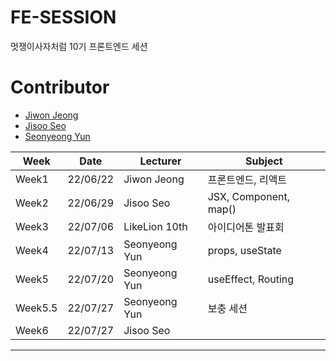 # FE-SESSION
멋쟁이사자처럼 10기 프론트엔드 세션
# Contributor
- [Jiwon Jeong](https://github.com/Jiwon-Jeong99)
- [Jisoo Seo](https://github.com/seojisoosoo)
- [Seonyeong Yun](https://github.com/yunseonyeong)


| Week  | Date     | Lecturer      | Subject      |
|-------|----------|---------------|--------------|
| Week1 | 22/06/22 | Jiwon Jeong  | 프론트엔드, 리액트  |
| Week2 | 22/06/29 | Jisoo Seo  | JSX, Component, map() |
| Week3 | 22/07/06 | LikeLion 10th  | 아이디어톤 발표회 |
| Week4 | 22/07/13 | Seonyeong Yun  | props, useState |
| Week5 | 22/07/20 | Seonyeong Yun  | useEffect, Routing  |
| Week5.5 | 22/07/27 | Seonyeong Yun  | 보충 세션  |
| Week6 | 22/07/27 | Jisoo Seo  |   |
---
